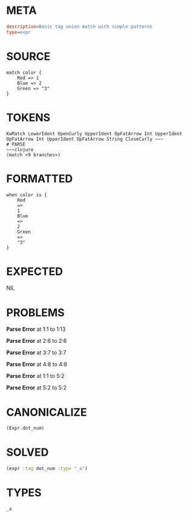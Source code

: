 # META
~~~ini
description=Basic tag union match with simple patterns
type=expr
~~~
# SOURCE
~~~roc
match color {
	Red => 1
	Blue => 2
	Green => "3"
}
~~~
# TOKENS
~~~text
KwMatch LowerIdent OpenCurly UpperIdent OpFatArrow Int UpperIdent OpFatArrow Int UpperIdent OpFatArrow String CloseCurly ~~~
# PARSE
~~~clojure
(match <9 branches>)
~~~
# FORMATTED
~~~roc
when color is {
	Red
	=>
	1
	Blue
	=>
	2
	Green
	=>
	"3"
}
~~~
# EXPECTED
NIL
# PROBLEMS
**Parse Error**
at 1:1 to 1:13

**Parse Error**
at 2:6 to 2:6

**Parse Error**
at 3:7 to 3:7

**Parse Error**
at 4:8 to 4:8

**Parse Error**
at 1:1 to 5:2

**Parse Error**
at 5:2 to 5:2

# CANONICALIZE
~~~clojure
(Expr.dot_num)
~~~
# SOLVED
~~~clojure
(expr :tag dot_num :type "_a")
~~~
# TYPES
~~~roc
_a
~~~
